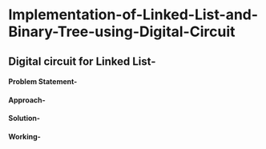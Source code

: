 # Implementation-of-Linked-List-and-Binary-Tree-using-Digital-Circuit
## Digital circuit for Linked List-
#### Problem Statement-

#### Approach-
#### Solution-
#### Working-
